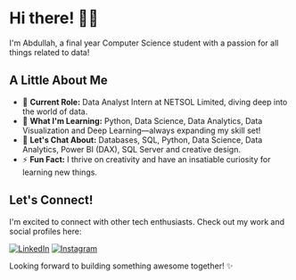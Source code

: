 # Hi there! 👋🏼  
I'm Abdullah, a final year Computer Science student with a passion for all things related to data!

## A Little About Me
- 🔭 **Current Role:** Data Analyst Intern at NETSOL Limited, diving deep into the world of data.
- 🚀 **What I'm Learning:** Python, Data Science, Data Analytics, Data Visualization and Deep Learning—always expanding my skill set!
- 💬 **Let's Chat About:** Databases, SQL, Python, Data Science, Data Analytics, Power BI (DAX), SQL Server and creative design.
- ⚡ **Fun Fact:** I thrive on creativity and have an insatiable curiosity for learning new things.

## Let's Connect!
I'm excited to connect with other tech enthusiasts. Check out my work and social profiles here: 

[![LinkedIn](https://img.shields.io/badge/LinkedIn-0077B5?style=for-the-badge&logo=linkedin&logoColor=white)](https://www.linkedin.com/in/muhammad-abdullah10/)
[![Instagram](https://img.shields.io/badge/Instagram-E4405F?style=for-the-badge&logo=instagram&logoColor=white)](https://www.instagram.com/muhammad.abdullah_10/)

Looking forward to building something awesome together! ✨
